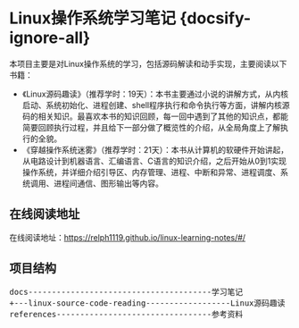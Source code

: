 # Linux操作系统学习笔记 {docsify-ignore-all}

本项目主要是对Linux操作系统的学习，包括源码解读和动手实现，主要阅读以下书籍：
- 《Linux源码趣读》（推荐学时：19天）：本书主要通过小说的讲解方式，从内核启动、系统初始化、进程创建、shell程序执行和命令执行等方面，讲解内核源码的相关知识。最喜欢本书的知识回顾，每一回中遇到了其他的知识点，都能简要回顾执行过程，并且给下一部分做了概览性的介绍，从全局角度上了解执行的全貌。
- 《穿越操作系统迷雾》（推荐学时：21天）：本书从计算机的软硬件开始讲起，从电路设计到机器语言、汇编语言、C语言的知识介绍，之后开始从0到1实现操作系统，并详细介绍引导区、内存管理、进程、中断和异常、进程调度、系统调用、进程间通信、图形输出等内容。

## 在线阅读地址

在线阅读地址：https://relph1119.github.io/linux-learning-notes/#/

## 项目结构

<pre>
docs---------------------------------------学习笔记
+---linux-source-code-reading------------------Linux源码趣读
references---------------------------------参考资料
</pre>